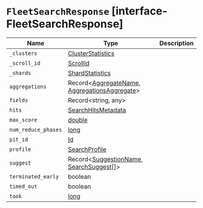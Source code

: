# `FleetSearchResponse` [interface-FleetSearchResponse]

| Name | Type | Description |
| - | - | - |
| `_clusters` | [ClusterStatistics](./ClusterStatistics.md) | &nbsp; |
| `_scroll_id` | [ScrollId](./ScrollId.md) | &nbsp; |
| `_shards` | [ShardStatistics](./ShardStatistics.md) | &nbsp; |
| `aggregations` | Record<[AggregateName](./AggregateName.md), [AggregationsAggregate](./AggregationsAggregate.md)> | &nbsp; |
| `fields` | Record<string, any> | &nbsp; |
| `hits` | [SearchHitsMetadata](./SearchHitsMetadata.md)<TDocument> | &nbsp; |
| `max_score` | [double](./double.md) | &nbsp; |
| `num_reduce_phases` | [long](./long.md) | &nbsp; |
| `pit_id` | [Id](./Id.md) | &nbsp; |
| `profile` | [SearchProfile](./SearchProfile.md) | &nbsp; |
| `suggest` | Record<[SuggestionName](./SuggestionName.md), [SearchSuggest](./SearchSuggest.md)<TDocument>[]> | &nbsp; |
| `terminated_early` | boolean | &nbsp; |
| `timed_out` | boolean | &nbsp; |
| `took` | [long](./long.md) | &nbsp; |
